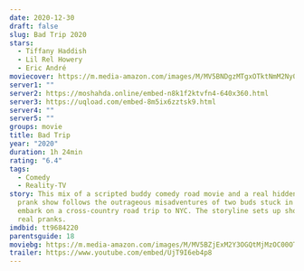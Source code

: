 ```yaml
---
date: 2020-12-30
draft: false
slug: Bad Trip 2020
stars:
  - Tiffany Haddish
  - Lil Rel Howery
  - Eric André
moviecover: https://m.media-amazon.com/images/M/MV5BNDgzMTgxOTktNmM2Ny00Nzk5LTgxNjAtNzJlNjBjNjMyOWZkXkEyXkFqcGdeQXVyMTkxNjUyNQ@@._V1_FMjpg_UX1200_.jpg
server1: ""
server2: https://moshahda.online/embed-n8k1f2ktvfn4-640x360.html
server3: https://uqload.com/embed-8m5ix6zztsk9.html
server4: ""
server5: ""
groups: movie
title: Bad Trip
year: "2020"
duration: 1h 24min
rating: "6.4"
tags:
  - Comedy
  - Reality-TV
story: This mix of a scripted buddy comedy road movie and a real hidden camera
  prank show follows the outrageous misadventures of two buds stuck in a rut who
  embark on a cross-country road trip to NYC. The storyline sets up shocking
  real pranks.
imdbid: tt9684220
parentsguide: 18
moviebg: https://m.media-amazon.com/images/M/MV5BZjExM2Y3OGQtMjMzOC00OTRiLTgxNmMtMGFiZTU1NThhMjQ1XkEyXkFqcGdeQXVyMTkxNjUyNQ@@._V1_SX1777_CR0,0,1777,999_AL_.jpg
trailer: https://www.youtube.com/embed/UjT9I6eb4p8
---
```

